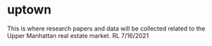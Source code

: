 # uptown

This is where research papers and data will be collected related to the Upper Manhattan real estate market.  RL 7/16/2021
